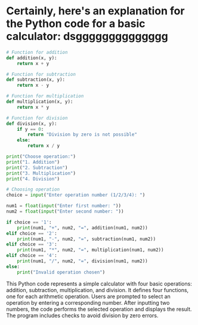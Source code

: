 # Certainly, here's an explanation for the Python code for a basic calculator: dsgggggggggggggg
```python
# Function for addition
def addition(x, y):
    return x + y

# Function for subtraction
def subtraction(x, y):
    return x - y

# Function for multiplication
def multiplication(x, y):
    return x * y

# Function for division
def division(x, y):
    if y == 0:
        return "Division by zero is not possible"
    else:
        return x / y

print("Choose operation:")
print("1. Addition")
print("2. Subtraction")
print("3. Multiplication")
print("4. Division")

# Choosing operation
choice = input("Enter operation number (1/2/3/4): ")

num1 = float(input("Enter first number: "))
num2 = float(input("Enter second number: "))

if choice == '1':
    print(num1, "+", num2, "=", addition(num1, num2))
elif choice == '2':
    print(num1, "-", num2, "=", subtraction(num1, num2))
elif choice == '3':
    print(num1, "*", num2, "=", multiplication(num1, num2))
elif choice == '4':
    print(num1, "/", num2, "=", division(num1, num2))
else:
    print("Invalid operation chosen")
```

This Python code represents a simple calculator with four basic operations: addition, subtraction, multiplication, and division. It defines four functions, one for each arithmetic operation. Users are prompted to select an operation by entering a corresponding number. After inputting two numbers, the code performs the selected operation and displays the result. The program includes checks to avoid division by zero errors.
